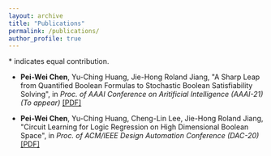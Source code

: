```yaml
---
layout: archive
title: "Publications"
permalink: /publications/
author_profile: true
---
```

\* indicates equal contribution.

- __Pei-Wei Chen__, Yu-Ching Huang, Jie-Hong Roland Jiang,
"A Sharp Leap from Quantified Boolean Formulas to Stochastic Boolean Satisfiability Solving",
in _Proc. of AAAI Conference on Aritificial Intelligence (AAAI-21) (To appear)_ [[PDF]](/files/Chen_AAAI21.pdf)

- __Pei-Wei Chen__, Yu-Ching Huang, Cheng-Lin Lee, Jie-Hong Roland Jiang,
"Circuit Learning for Logic Regression on High Dimensional Boolean Space",
in _Proc. of ACM/IEEE Design Automation Conference (DAC-20)_ [[PDF]](/files/Chen_DAC20.pdf)
